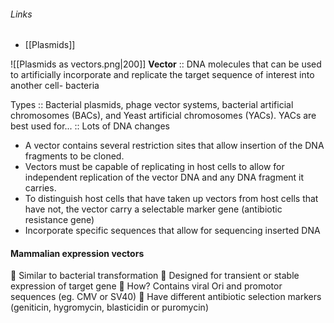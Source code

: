 ###### Links
- [[Plasmids]]

![[Plasmids as vectors.png|200]]
**Vector** :: DNA molecules that can be used to artificially incorporate and replicate the target sequence of interest into another cell- bacteria

Types :: Bacterial plasmids, phage vector systems, bacterial artificial chromosomes (BACs), and Yeast artificial chromosomes (YACs).
YACs are best used for... :: Lots of DNA changes 

- A vector contains several restriction sites that allow insertion of the DNA fragments to be cloned.
- Vectors must be capable of replicating in host cells to allow for independent replication of the vector DNA and any DNA fragment it carries.
- To distinguish host cells that have taken up vectors from host cells that have not, the vector carry a selectable marker gene (antibiotic resistance gene)
- Incorporate specific sequences that allow for sequencing inserted DNA


#### Mammalian expression vectors
 Similar to bacterial transformation  Designed for transient or stable expression of target gene  How? Contains viral Ori and promotor sequences (eg. CMV or SV40)  Have different antibiotic selection markers (geniticin, hygromycin, blasticidin or puromycin)
